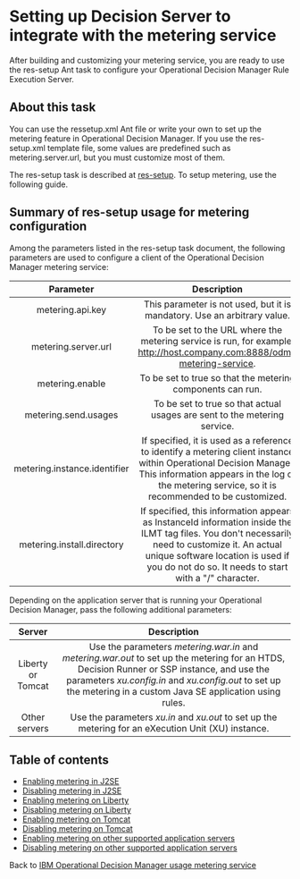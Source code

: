 # Setting up Decision Server to integrate with the metering service

After building and customizing your metering service, you are ready to use the res-setup Ant task to configure your Operational Decision Manager Rule Execution Server.

## About this task

You can use the ressetup.xml Ant file or write your own to set up the metering feature in Operational Decision Manager. If you use the res-setup.xml template file, some values are predefined such as metering.server.url, but you must customize most of them.

The res-setup task is described at [res-setup](https://www.ibm.com/docs/en/odm/8.11.0?topic=setup-res). To setup metering, use the following guide.

## Summary of res-setup usage for metering configuration

Among the parameters listed in the res-setup task document, the following parameters are used to configure a client of the Operational Decision Manager metering service:

Parameter | Description
:-: | :-:
metering.api.key | This parameter is not used, but it is mandatory. Use an arbitrary value.
metering.server.url | To be set to the URL where the metering service is run, for example, http://host.company.com:8888/odm-metering-service.
metering.enable | To be set to true so that the metering components can run.
metering.send.usages | To be set to true so that actual usages are sent to the metering service.
metering.instance.identifier | If specified, it is used as a reference to identify a metering client instance within Operational Decision Manager. This information appears in the log of the metering service, so it is recommended to be customized.
metering.install.directory | If specified, this information appears as InstanceId information inside the ILMT tag files. You don't necessarily need to customize it. An actual unique software location is used if you do not do so. It needs to start with a "/" character.

Depending on the application server that is running your Operational Decision Manager, pass the following additional parameters:

Server | Description
:-: | :-:
Liberty or Tomcat | Use the parameters *metering.war.in* and *metering.war.out* to set up the metering for an HTDS, Decision Runner or SSP instance, and use the parameters *xu.config.in* and *xu.config.out* to set up the metering in a custom Java SE application using rules.
Other servers | Use the parameters *xu.in* and *xu.out* to set up the metering for an eXecution Unit (XU) instance.

## Table of contents

-   [Enabling metering in J2SE](servers/enablej2se.md)
-   [Disabling metering in J2SE](servers/disablej2se.md)
-   [Enabling metering on Liberty](servers/enableliberty.md)
-   [Disabling metering on Liberty](servers/disableliberty.md)
-   [Enabling metering on Tomcat](servers/enabletomcat.md)
-   [Disabling metering on Tomcat](servers/disabletomcat.md)
-   [Enabling metering on other supported application servers](servers/enablewas.md)
-   [Disabling metering on other supported application servers](servers/disablewas.md)

Back to [IBM Operational Decision Manager usage metering service](../README.md)
